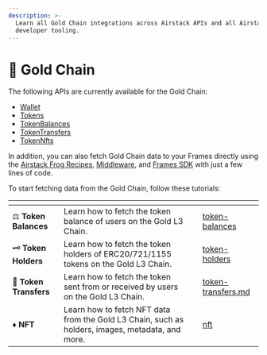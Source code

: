 ```yaml
---
description: >-
  Learn all Gold Chain integrations across Airstack APIs and all Airstack Frames
  developer tooling.
---
```


# 🥇 Gold Chain

The following APIs are currently available for the Gold Chain:

* [Wallet](../api-references/api-reference/wallet-api.md)
* [Tokens](../api-references/api-reference/tokens-api.md)
* [TokenBalances](../farcaster/farcaster-frames/no-code-frames/token-balances.md)
* [TokenTransfers](../api-references/api-reference/tokentransfers-api.md)
* [TokenNfts](../api-references/api-reference/tokennfts-api.md)

In addition, you can also fetch Gold Chain data to your Frames directly using the [Airstack Frog Recipes](../farcaster/farcaster-frames/airstack-frog-recipes-and-middleware/), [Middleware](../farcaster/farcaster-frames/airstack-frog-recipes-and-middleware/airstack-frog-middleware.md), and [Frames SDK](../farcaster/farcaster-frames/airstack-frames-sdk/) with just a few lines of code.

To start fetching data from the Gold Chain, follow these tutorials:

<table data-view="cards"><thead><tr><th></th><th></th><th></th><th data-hidden data-card-target data-type="content-ref"></th></tr></thead><tbody><tr><td><span data-gb-custom-inline data-tag="emoji" data-code="2696">⚖️</span> <strong>Token Balances</strong></td><td>Learn how to fetch the token balance of users on the Gold L3 Chain.</td><td></td><td><a href="token-balances/">token-balances</a></td></tr><tr><td><span data-gb-custom-inline data-tag="emoji" data-code="1f5dd">🗝️</span> <strong>Token Holders</strong></td><td>Learn how to fetch the token holders of ERC20/721/1155 tokens on the Gold L3 Chain.</td><td></td><td><a href="token-holders/">token-holders</a></td></tr><tr><td><span data-gb-custom-inline data-tag="emoji" data-code="1f4b8">💸</span> <strong>Token Transfers</strong></td><td>Learn how to fetch the token sent from or received by users on the Gold L3 Chain.</td><td></td><td><a href="token-transfers.md">token-transfers.md</a></td></tr><tr><td><span data-gb-custom-inline data-tag="emoji" data-code="2666">♦️</span> <strong>NFT</strong></td><td>Learn how to fetch NFT data from the Gold L3 Chain, such as holders, images, metadata, and more.</td><td></td><td><a href="nft/">nft</a></td></tr></tbody></table>
